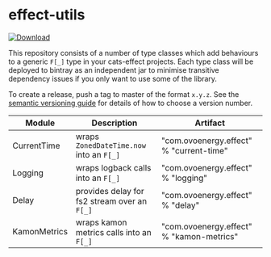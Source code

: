 # effect-utils

[ ![Download](https://api.bintray.com/packages/ovotech/maven/logging/images/download.svg) ](https://bintray.com/ovotech/maven/logging/_latestVersion)

This repository consists of a number of type classes which add behaviours to a generic `F[_]` type in your cats-effect projects.
Each type class will be deployed to bintray as an independent jar to minimise transitive dependency issues if you only
want to use some of the library.

To create a release, push a tag to master of the format `x.y.z`. See the [semantic versioning guide](https://semver.org/) 
for details of how to choose a version number.

| Module        | Description                                 | Artifact
------------ |-------------------------------------------- |-------------
CurrentTime  | wraps `ZonedDateTime.now` into an `F[_]`    | "com.ovoenergy.effect" % "current-time"
Logging      | wraps logback calls into an `F[_]`          | "com.ovoenergy.effect" % "logging"
Delay        | provides delay for fs2 stream over an `F[_]`| "com.ovoenergy.effect" % "delay"
KamonMetrics | wraps kamon metrics calls into an `F[_]`    | "com.ovoenergy.effect" % "kamon-metrics"
